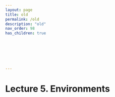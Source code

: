 ```yaml
---
layout: page
title: old
permalink: /old
description: "old"
nav_order: 98
has_children: true







---
```


# Lecture 5. Environments